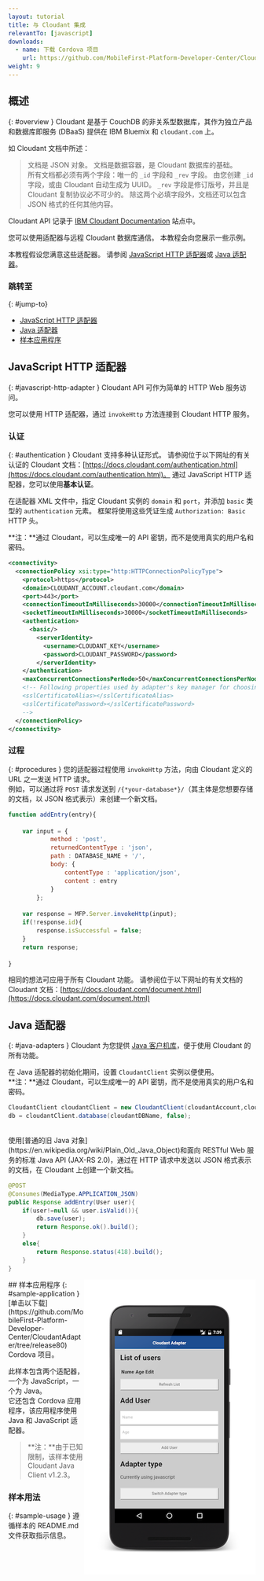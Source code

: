 ```yaml
---
layout: tutorial
title: 与 Cloudant 集成
relevantTo: [javascript]
downloads:
  - name: 下载 Cordova 项目
    url: https://github.com/MobileFirst-Platform-Developer-Center/CloudantAdapter/tree/release80
weight: 9
---
```

<!-- NLS_CHARSET=UTF-8 -->
## 概述
{: #overview }
Cloudant 是基于 CouchDB 的非关系型数据库，其作为独立产品和数据库即服务 (DBaaS) 提供在 IBM Bluemix 和 `cloudant.com` 上。

如 Cloudant 文档中所述：
> 文档是 JSON 对象。 文档是数据容器，是 Cloudant 数据库的基础。  
所有文档都必须有两个字段：唯一的 `_id` 字段和 `_rev` 字段。 由您创建 `_id` 字段，或由 Cloudant 自动生成为 UUID。 `_rev` 字段是修订版号，并且是 Cloudant 复制协议必不可少的。 除这两个必填字段外，文档还可以包含 JSON 格式的任何其他内容。

Cloudant API 记录于 [IBM Cloudant Documentation](https://docs.cloudant.com/index.html) 站点中。

您可以使用适配器与远程 Cloudant 数据库通信。 本教程会向您展示一些示例。

本教程假设您满意这些适配器。 请参阅 [JavaScript HTTP 适配器](../javascript-adapters/js-http-adapter)或 [Java 适配器](../java-adapters)。

### 跳转至
{: #jump-to}
* [JavaScript HTTP 适配器](#javascript-http-adapter)
* [Java 适配器](#java-adapters)
* [样本应用程序](#sample-application)


## JavaScript HTTP 适配器
{: #javascript-http-adapter }
Cloudant API 可作为简单的 HTTP Web 服务访问。

您可以使用 HTTP 适配器，通过 `invokeHttp` 方法连接到 Cloudant HTTP 服务。

### 认证
{: #authentication }
Cloudant 支持多种认证形式。 请参阅位于以下网址的有关认证的 Cloudant 文档：[https://docs.cloudant.com/authentication.html](https://docs.cloudant.com/authentication.html)。 通过 JavaScript HTTP 适配器，您可以使用**基本认证**。

在适配器 XML 文件中，指定 Cloudant 实例的 `domain` 和 `port`，并添加 `basic` 类型的 `authentication` 元素。 框架将使用这些凭证生成 `Authorization: Basic` HTTP 头。

**注：**通过 Cloudant，可以生成唯一的 API 密钥，而不是使用真实的用户名和密码。

```xml
<connectivity>
  <connectionPolicy xsi:type="http:HTTPConnectionPolicyType">
    <protocol>https</protocol>
    <domain>CLOUDANT_ACCOUNT.cloudant.com</domain>
    <port>443</port>
    <connectionTimeoutInMilliseconds>30000</connectionTimeoutInMilliseconds>
    <socketTimeoutInMilliseconds>30000</socketTimeoutInMilliseconds>
    <authentication>
      <basic/>
        <serverIdentity>
          <username>CLOUDANT_KEY</username>
          <password>CLOUDANT_PASSWORD</password>
        </serverIdentity>
    </authentication>
    <maxConcurrentConnectionsPerNode>50</maxConcurrentConnectionsPerNode>
    <!-- Following properties used by adapter's key manager for choosing specific certificate from key store
    <sslCertificateAlias></sslCertificateAlias>
    <sslCertificatePassword></sslCertificatePassword>
    -->
  </connectionPolicy>
</connectivity>
```

### 过程
{: #procedures }
您的适配器过程使用 `invokeHttp` 方法，向由 Cloudant 定义的 URL 之一发送 HTTP 请求。  
例如，可以通过将 `POST` 请求发送到 `/{*your-database*}/`（其主体是您想要存储的文档，以 JSON 格式表示）来创建一个新文档。

```js
function addEntry(entry){

    var input = {
            method : 'post',
            returnedContentType : 'json',
            path : DATABASE_NAME + '/',
            body: {
                contentType : 'application/json',        
                content : entry
            }
        };

    var response = MFP.Server.invokeHttp(input);
    if(!response.id){
        response.isSuccessful = false;
    }
    return response;

}
```

相同的想法可应用于所有 Cloudant 功能。 请参阅位于以下网址的有关文档的 Cloudant 文档：[https://docs.cloudant.com/document.html](https://docs.cloudant.com/document.html)

## Java 适配器
{: #java-adapters }
Cloudant 为您提供 [Java 客户机库](https://github.com/cloudant/java-cloudant)，便于使用 Cloudant 的所有功能。

在 Java 适配器的初始化期间，设置 `CloudantClient` 实例以便使用。  
**注：**通过 Cloudant，可以生成唯一的 API 密钥，而不是使用真实的用户名和密码。

```java
CloudantClient cloudantClient = new CloudantClient(cloudantAccount,cloudantKey,cloudantPassword);
db = cloudantClient.database(cloudantDBName, false);
```
<br/>
使用[普通的旧 Java 对象](https://en.wikipedia.org/wiki/Plain_Old_Java_Object)和面向 RESTful Web 服务的标准 Java API (JAX-RS 2.0)，通过在 HTTP 请求中发送以 JSON 格式表示的文档，在 Cloudant 上创建一个新文档。

```java
@POST
@Consumes(MediaType.APPLICATION_JSON)
public Response addEntry(User user){
    if(user!=null && user.isValid()){
        db.save(user);
        return Response.ok().build();
    }
    else{
        return Response.status(418).build();
    }
}
```

<img alt="样本应用程序图像" src="cloudant-app.png" style="float:right"/>
## 样本应用程序
{: #sample-application }
[单击以下载](https://github.com/MobileFirst-Platform-Developer-Center/CloudantAdapter/tree/release80) Cordova 项目。

此样本包含两个适配器，一个为 JavaScript，一个为 Java。  
它还包含 Cordova 应用程序，该应用程序使用 Java 和 JavaScript 适配器。

> **注：**由于已知限制，该样本使用 Cloudant Java Client v1.2.3。

### 样本用法
{: #sample-usage }
遵循样本的 README.md 文件获取指示信息。
